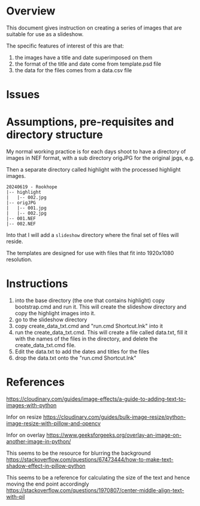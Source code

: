 # Overview
This document gives instruction on creating a series of images that are suitable for use as a slideshow.

The specific features of interest of this are that:

1. the images have a title and date superimposed on them
1. the format of the title and date come from template.psd file
2. the data for the files comes from a data.csv file

# Issues

# Assumptions, pre-requisites and directory structure
My normal working practice is for each days shoot to have a directory of images in NEF format, with a sub directory origJPG for the original jpgs, e.g.

Then a separate directory called highlight with the processed highlight images.

```
20240619 - Rookhope
|-- highlight
|   |-- 002.jpg
|-- origJPG
|   |--	001.jpg
|   |--	002.jpg
|-- 001.NEF
|-- 002.NEF
```
Into that I will add a `slideshow` directory where the final set of files will reside.

The templates are designed for use with files that fit into 1920x1080 resolution.

# Instructions
1. into the base directory (the one that contains highlight) copy bootstrap.cmd and run it.  This will create the slideshow directory and copy the highlight images into it. 
2. go to the slideshow directory
3. copy create_data_txt.cmd and "run.cmd Shortcut.lnk" into it
4. run the create_data_txt.cmd.  This will create a file called data.txt, fill it with the names of the files in the directory, and delete the create_data_txt.cmd file.
5. Edit the data.txt to add the dates and titles for the files
6. drop the data.txt onto the "run.cmd Shortcut.lnk"


# References
https://cloudinary.com/guides/image-effects/a-guide-to-adding-text-to-images-with-python

Infor on resize
https://cloudinary.com/guides/bulk-image-resize/python-image-resize-with-pillow-and-opencv

Infor on overlay
https://www.geeksforgeeks.org/overlay-an-image-on-another-image-in-python/

This seems to be the resource for blurring the background
https://stackoverflow.com/questions/67473444/how-to-make-text-shadow-effect-in-pillow-python

This seems to be a reference for calculating the size of the text and hence moving the end point accordingly
https://stackoverflow.com/questions/1970807/center-middle-align-text-with-pil